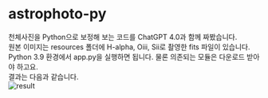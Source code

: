 # astrophoto-py
천체사진을 Python으로 보정해 보는 코드를 ChatGPT 4.0과 함께 짜봤습니다.<br/>
원본 이미지는 resources 폴더에 H-alpha, Oiii, Sii로 촬영한 fits 파일이 있습니다.<br/>
Python 3.9 환경에서 app.py을 실행하면 됩니다. 물론 의존되는 모듈은 다운로드 받아야 하고요.<br/>
결과는 다음과 같습니다. <br/>
![result](https://github.com/jidolstar/astrophoto-py/assets/3920272/c8098da5-5ec2-4b89-aca7-4cd34f1d2a3d)
